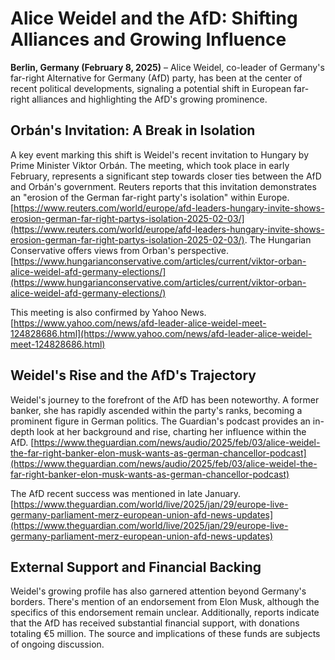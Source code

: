 # Alice Weidel and the AfD: Shifting Alliances and Growing Influence

**Berlin, Germany (February 8, 2025)** – Alice Weidel, co-leader of Germany's far-right Alternative for Germany (AfD) party, has been at the center of recent political developments, signaling a potential shift in European far-right alliances and highlighting the AfD's growing prominence.

## Orbán's Invitation: A Break in Isolation

A key event marking this shift is Weidel's recent invitation to Hungary by Prime Minister Viktor Orbán. The meeting, which took place in early February, represents a significant step towards closer ties between the AfD and Orbán's government. Reuters reports that this invitation demonstrates an "erosion of the German far-right party's isolation" within Europe. [https://www.reuters.com/world/europe/afd-leaders-hungary-invite-shows-erosion-german-far-right-partys-isolation-2025-02-03/](https://www.reuters.com/world/europe/afd-leaders-hungary-invite-shows-erosion-german-far-right-partys-isolation-2025-02-03/).
The Hungarian Conservative offers views from Orban's perspective.
[https://www.hungarianconservative.com/articles/current/viktor-orban-alice-weidel-afd-germany-elections/](https://www.hungarianconservative.com/articles/current/viktor-orban-alice-weidel-afd-germany-elections/)

This meeting is also confirmed by Yahoo News.
[https://www.yahoo.com/news/afd-leader-alice-weidel-meet-124828686.html](https://www.yahoo.com/news/afd-leader-alice-weidel-meet-124828686.html)

## Weidel's Rise and the AfD's Trajectory

Weidel's journey to the forefront of the AfD has been noteworthy. A former banker, she has rapidly ascended within the party's ranks, becoming a prominent figure in German politics. The Guardian's podcast provides an in-depth look at her background and rise, charting her influence within the AfD. [https://www.theguardian.com/news/audio/2025/feb/03/alice-weidel-the-far-right-banker-elon-musk-wants-as-german-chancellor-podcast](https://www.theguardian.com/news/audio/2025/feb/03/alice-weidel-the-far-right-banker-elon-musk-wants-as-german-chancellor-podcast)

The AfD recent success was mentioned in late January.
[https://www.theguardian.com/world/live/2025/jan/29/europe-live-germany-parliament-merz-european-union-afd-news-updates](https://www.theguardian.com/world/live/2025/jan/29/europe-live-germany-parliament-merz-european-union-afd-news-updates)

## External Support and Financial Backing
Weidel's growing profile has also garnered attention beyond Germany's borders. There's mention of an endorsement from Elon Musk, although the specifics of this endorsement remain unclear. Additionally, reports indicate that the AfD has received substantial financial support, with donations totaling €5 million. The source and implications of these funds are subjects of ongoing discussion.